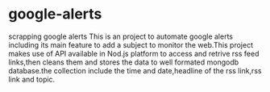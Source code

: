 # google-alerts
scrapping google alerts 
This is an project to automate google alerts including its main feature to add a subject to monitor the web.This project 
makes use of API available in Nod.js platform to access and retrive rss feed links,then cleans them and stores the data to well
formated mongodb database.the collection include the time and date,headline of the rss link,rss link and topic.
